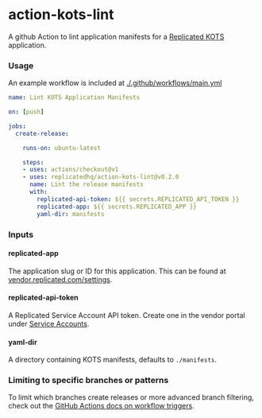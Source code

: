 action-kots-lint
=====================

A github Action to lint application manifests for a [Replicated KOTS](https://blog.replicated.com/announcing-kots/) application.

### Usage

An example workflow is included at [./.github/workflows/main.yml](./.github/workflows/main.yml)

```yaml
name: Lint KOTS Application Manifests

on: [push]

jobs:
  create-release:

    runs-on: ubuntu-latest

    steps:
    - uses: actions/checkout@v1
    - uses: replicatedhq/action-kots-lint@v0.2.0
      name: Lint the release manifests
      with:
        replicated-api-token: ${{ secrets.REPLICATED_API_TOKEN }}
        replicated-app: ${{ secrets.REPLICATED_APP }}
        yaml-dir: manifests
```

### Inputs

#### replicated-app

The application slug or ID for this application. This can be found at [vendor.replicated.com/settings](https://vendor.replicated.com/settings).

#### replicated-api-token

A Replicated Service Account API token. Create one in the vendor portal under [Service Accounts](https://vendor.replicated.com/team/serviceaccounts).

#### yaml-dir

A directory containing KOTS manifests, defaults to `./manifests`.


### Limiting to specific branches or patterns

To limit which branches create releases or more advanced branch filtering, check out the [GitHub Actions docs on workflow triggers](https://help.github.com/en/actions/automating-your-workflow-with-github-actions/events-that-trigger-workflows).
